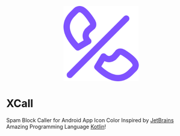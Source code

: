 <p align="center"> 
<img src="XCall.png" width="200" height="200" alt="XCall"
</p>

# XCall
Spam Block Caller for Android
App Icon Color Inspired by [JetBrains](https://github.com/JetBrains) Amazing Programming Language [Kotlin](https://github.com/JetBrains/kotlin)!
